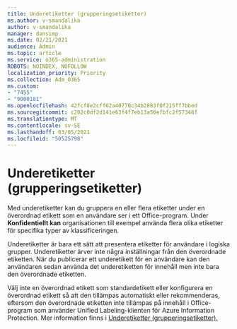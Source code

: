 ```yaml
---
title: Underetiketter (grupperingsetiketter)
ms.author: v-smandalika
author: v-smandalika
manager: dansimp
ms.date: 02/21/2021
audience: Admin
ms.topic: article
ms.service: o365-administration
ROBOTS: NOINDEX, NOFOLLOW
localization_priority: Priority
ms.collection: Adm_O365
ms.custom:
- "7455"
- "9000181"
ms.openlocfilehash: 42fcf8e2cff62a40770c34b2883f0f215ff7bbed
ms.sourcegitcommit: c202c0df2d141e63f4f7eb13a56efbfc2f57348f
ms.translationtype: MT
ms.contentlocale: sv-SE
ms.lasthandoff: 03/05/2021
ms.locfileid: "50525798"
---
```

# <a name="sublabels-grouping-labels"></a>Underetiketter (grupperingsetiketter)

Med underetiketter kan du gruppera en eller flera etiketter under en överordnad etikett som en användare ser i ett Office-program. Under **Konfidentiellt kan** organisationen till exempel använda flera olika etiketter för specifika typer av klassificeringen.

Underetiketter är bara ett sätt att presentera etiketter för användare i logiska grupper. Underetiketter ärver inte några inställningar från den överordnade etiketten. När du publicerar ett underetikett för en användare kan den användaren sedan använda det underetiketten för innehåll men inte bara den överordnade etiketten.

Välj inte en överordnad etikett som standardetikett eller konfigurera en överordnad etikett så att den tillämpas automatiskt eller rekommenderas, eftersom den överordnade etiketten inte tillämpas på innehåll i Office-program som använder Unified Labeling-klienten för Azure Information Protection. Mer information finns i [Underetiketter (grupperingsetiketter).](https://docs.microsoft.com/microsoft-365/compliance/sensitivity-labels)
